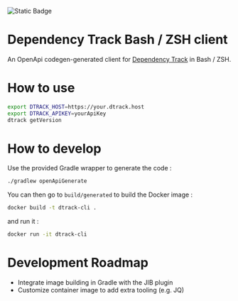 ![Static Badge](https://img.shields.io/badge/DTrack_API_version-v4.6.3-blue)

Dependency Track Bash / ZSH client
==================================

An OpenApi codegen-generated client for [Dependency Track](https://dependencytrack.org/) in Bash / ZSH.

# How to use

```bash
export DTRACK_HOST=https://your.dtrack.host
export DTRACK_APIKEY=yourApiKey
dtrack getVersion
```

# How to develop

Use the provided Gradle wrapper to generate the code :

```bash
./gradlew openApiGenerate
```

You can then go to ``build/generated`` to build the Docker image :

```bash
docker build -t dtrack-cli .
```
and run it :
```bash
docker run -it dtrack-cli
```

# Development Roadmap

* Integrate image building in Gradle with the JIB plugin
* Customize container image to add extra tooling (e.g. JQ)


